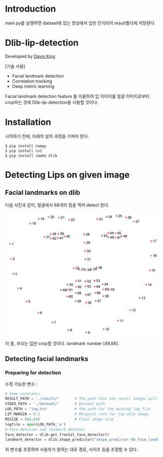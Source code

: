 # Introduction
main.py를 실행하면 dataset에 있는 영상에서 입만 인식되어 result폴더에 저장된다.

# Dlib-lip-detection
Developed by [Davis King](https://github.com/davisking)

[기술 사용]
* Facial landmark detection
* Correlation tracking
* Deep metric learning

Facial landmark detection feature 를 이용하여 입 이미지를 얼굴 이미지로부터 crop하는 것에 Dlib-lip-detection을 사용할 것이다.

# Installation
시작하기 전에, 아래의 설치 과정을 거쳐야 한다.

~~~shell
$ pip install numpy
$ pip install cv2
$ pip install cmake dlib
~~~


# Detecting Lips on given image
## Facial landmarks on dlib

다음 사진과 같이, 얼굴에서 68개의 점을 찍어 detect 한다.


![facial_landmarks](./captures/facial_landmarks.jpg)

이 중, 우리는 입만 crop할 것이다.
    landmark number [49,68].



## Detecting facial landmarks
### Preparing for detection

수정 가능한 변수 :

~~~python
# Some constants
RESULT_PATH = './result/'       # The path that the result images will be saved
VIDEO_PATH = './dataset/'       # Dataset path
LOG_PATH = 'log.txt'            # The path for the working log file
LIP_MARGIN = 0.3                # Marginal rate for lip-only image.
RESIZE = (64,64)                # Final image size
logfile = open(LOG_PATH,'w')
# Face detector and landmark detector
face_detector = dlib.get_frontal_face_detector()   
landmark_detector = dlib.shape_predictor("shape_predictor_68_face_landmarks.dat")	# Landmark detector path
~~~

위 변수를 조정하여 사용자가 원하는 대로 경로, 사이즈 등을 조정할 수 있다.



